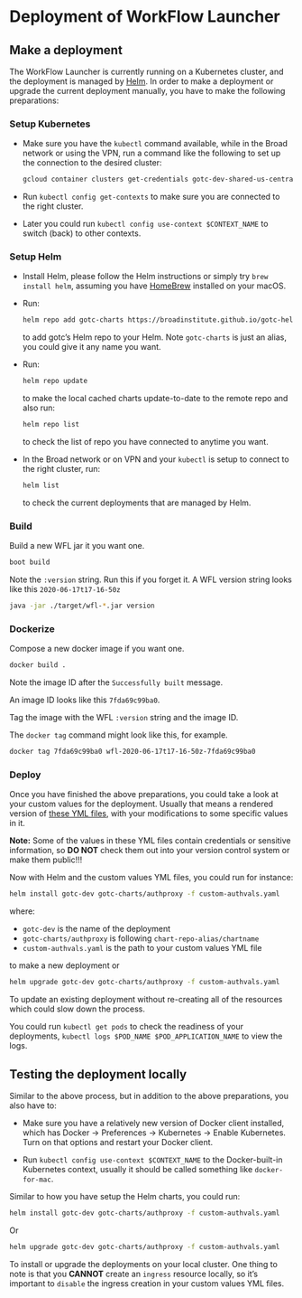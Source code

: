 # Deployment of WorkFlow Launcher

## Make a deployment

The WorkFlow Launcher is currently running on a Kubernetes cluster,
and the deployment is managed by [Helm](https://helm.sh/docs/intro/install/).
In order to make a deployment or upgrade the current deployment manually,
you have to make the following preparations:

### Setup Kubernetes

- Make sure you have the `kubectl` command available,
  while in the Broad network or using the VPN,
  run a command like the following
  to set up the connection to the desired cluster:

  ```bash
  gcloud container clusters get-credentials gotc-dev-shared-us-central1-a --zone us-central1-a --project broad-gotc-dev
  ```

- Run `kubectl config get-contexts` to make sure you are connected
  to the right cluster.

- Later you could run `kubectl config use-context $CONTEXT_NAME`
  to switch (back) to other contexts.

### Setup Helm

- Install Helm,
  please follow the Helm instructions
  or simply try `brew install helm`,
  assuming you have [HomeBrew](https://brew.sh/)
  installed on your macOS.

- Run:

  ```bash
  helm repo add gotc-charts https://broadinstitute.github.io/gotc-helm-repo/
  ```
  to add gotc’s Helm repo to your Helm.
  Note `gotc-charts` is just an alias, you could give it any name you want.

- Run:

  ```bash
  helm repo update
  ```
  to make the local cached charts update-to-date
  to the remote repo and also run:

  ```bash
  helm repo list
  ```
  to check the list of repo you have connected to anytime you want.

- In the Broad network or on VPN and your `kubectl`
  is setup to connect to the right cluster,  run:

  ```bash
  helm list
  ```
  to check the current deployments that are managed by Helm.

### Build

Build a new WFL jar it you want one.

```bash
boot build
```

Note the `:version` string.
Run this if you forget it.
A WFL version string looks like this `2020-06-17t17-16-50z`

``` bash
java -jar ./target/wfl-*.jar version
```

### Dockerize

Compose a new docker image if you want one.

```bash
docker build .
```

Note the image ID after the `Successfully built` message.

An image ID looks like this `7fda69c99ba0`.

Tag the image with the WFL `:version` string and the image ID.

The `docker tag` command might look like this,
for example.

``` bash
docker tag 7fda69c99ba0 wfl-2020-06-17t17-16-50z-7fda69c99ba0
```

### Deploy

Once you have finished the above preparations,
you could take a look at your custom values for the deployment.
Usually that means a rendered version
of [these YML files](https://github.com/broadinstitute/gotc-deploy/tree/master/deploy/gotc-dev/helm),
with your modifications to some specific values in it.

**Note:**
Some of the values in these YML files
contain credentials or sensitive information,
so **DO NOT** check them out
into your version control system or make them public!!!

Now with Helm and the custom values YML files,
you could run for instance:

```bash
helm install gotc-dev gotc-charts/authproxy -f custom-authvals.yaml
```
where:

- `gotc-dev` is the name of the deployment
- `gotc-charts/authproxy` is following `chart-repo-alias/chartname`
- `custom-authvals.yaml` is the path to your custom values YML file

to make a new deployment or

```bash
helm upgrade gotc-dev gotc-charts/authproxy -f custom-authvals.yaml
```

To update an existing deployment
without re-creating all of the resources
which could slow down the process.

You could run `kubectl get pods`
to check the readiness of your deployments,
`kubectl logs $POD_NAME $POD_APPLICATION_NAME` to view the logs.

## Testing the deployment locally

Similar to the above process,
but in addition to the above preparations,
you also have to:

- Make sure you have a relatively new version of Docker client installed,
  which has Docker -> Preferences -> Kubernetes -> Enable Kubernetes.
  Turn on that options and restart your Docker client.

- Run `kubectl config use-context $CONTEXT_NAME`
  to the Docker-built-in Kubernetes context,
  usually it should be called something like `docker-for-mac`.

Similar to how you have setup the Helm charts, you could run:

```bash
helm install gotc-dev gotc-charts/authproxy -f custom-authvals.yaml
```

Or

```bash
helm upgrade gotc-dev gotc-charts/authproxy -f custom-authvals.yaml
```

To install or upgrade the deployments on your local cluster.
One thing to note is that you **CANNOT** create
an `ingress` resource locally,
so it’s important to `disable` the ingress creation
in your custom values YML files.
